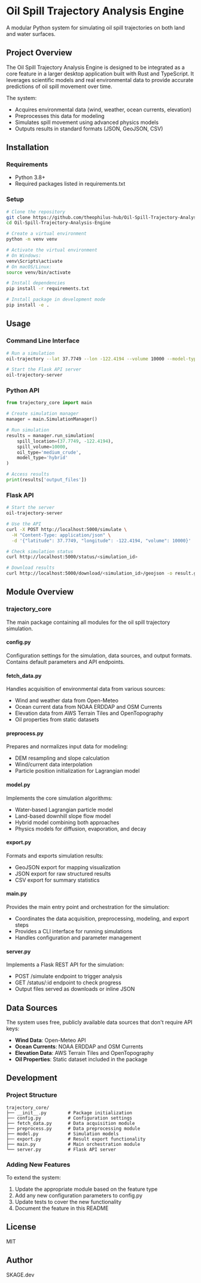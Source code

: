 # Oil Spill Trajectory Analysis Engine

A modular Python system for simulating oil spill trajectories on both land and water surfaces.

## Project Overview

The Oil Spill Trajectory Analysis Engine is designed to be integrated as a core feature in a larger desktop application built with Rust and TypeScript. It leverages scientific models and real environmental data to provide accurate predictions of oil spill movement over time.

The system:
- Acquires environmental data (wind, weather, ocean currents, elevation)
- Preprocesses this data for modeling
- Simulates spill movement using advanced physics models
- Outputs results in standard formats (JSON, GeoJSON, CSV)

## Installation

### Requirements
- Python 3.8+
- Required packages listed in requirements.txt

### Setup
```bash
# Clone the repository
git clone https://github.com/theophilus-hub/Oil-Spill-Trajectory-Analysis-Engine.git
cd Oil-Spill-Trajectory-Analysis-Engine

# Create a virtual environment
python -m venv venv

# Activate the virtual environment
# On Windows:
venv\Scripts\activate
# On macOS/Linux:
source venv/bin/activate

# Install dependencies
pip install -r requirements.txt

# Install package in development mode
pip install -e .
```

## Usage

### Command Line Interface
```bash
# Run a simulation
oil-trajectory --lat 37.7749 --lon -122.4194 --volume 10000 --model-type hybrid

# Start the Flask API server
oil-trajectory-server
```

### Python API
```python
from trajectory_core import main

# Create simulation manager
manager = main.SimulationManager()

# Run simulation
results = manager.run_simulation(
    spill_location=(37.7749, -122.4194),
    spill_volume=10000,
    oil_type='medium_crude',
    model_type='hybrid'
)

# Access results
print(results['output_files'])
```

### Flask API
```bash
# Start the server
oil-trajectory-server

# Use the API
curl -X POST http://localhost:5000/simulate \
  -H "Content-Type: application/json" \
  -d '{"latitude": 37.7749, "longitude": -122.4194, "volume": 10000}'

# Check simulation status
curl http://localhost:5000/status/<simulation_id>

# Download results
curl http://localhost:5000/download/<simulation_id>/geojson -o result.geojson
```

## Module Overview

### trajectory_core
The main package containing all modules for the oil spill trajectory simulation.

#### config.py
Configuration settings for the simulation, data sources, and output formats. Contains default parameters and API endpoints.

#### fetch_data.py
Handles acquisition of environmental data from various sources:
- Wind and weather data from Open-Meteo
- Ocean current data from NOAA ERDDAP and OSM Currents
- Elevation data from AWS Terrain Tiles and OpenTopography
- Oil properties from static datasets

#### preprocess.py
Prepares and normalizes input data for modeling:
- DEM resampling and slope calculation
- Wind/current data interpolation
- Particle position initialization for Lagrangian model

#### model.py
Implements the core simulation algorithms:
- Water-based Lagrangian particle model
- Land-based downhill slope flow model
- Hybrid model combining both approaches
- Physics models for diffusion, evaporation, and decay

#### export.py
Formats and exports simulation results:
- GeoJSON export for mapping visualization
- JSON export for raw structured results
- CSV export for summary statistics

#### main.py
Provides the main entry point and orchestration for the simulation:
- Coordinates the data acquisition, preprocessing, modeling, and export steps
- Provides a CLI interface for running simulations
- Handles configuration and parameter management

#### server.py
Implements a Flask REST API for the simulation:
- POST /simulate endpoint to trigger analysis
- GET /status/:id endpoint to check progress
- Output files served as downloads or inline JSON

## Data Sources

The system uses free, publicly available data sources that don't require API keys:

- **Wind Data**: Open-Meteo API
- **Ocean Currents**: NOAA ERDDAP and OSM Currents
- **Elevation Data**: AWS Terrain Tiles and OpenTopography
- **Oil Properties**: Static dataset included in the package

## Development

### Project Structure
```
trajectory_core/
├── __init__.py        # Package initialization
├── config.py          # Configuration settings
├── fetch_data.py      # Data acquisition module
├── preprocess.py      # Data preprocessing module
├── model.py           # Simulation models
├── export.py          # Result export functionality
├── main.py            # Main orchestration module
└── server.py          # Flask API server
```

### Adding New Features
To extend the system:
1. Update the appropriate module based on the feature type
2. Add any new configuration parameters to config.py
3. Update tests to cover the new functionality
4. Document the feature in this README

## License
MIT

## Author
SKAGE.dev
